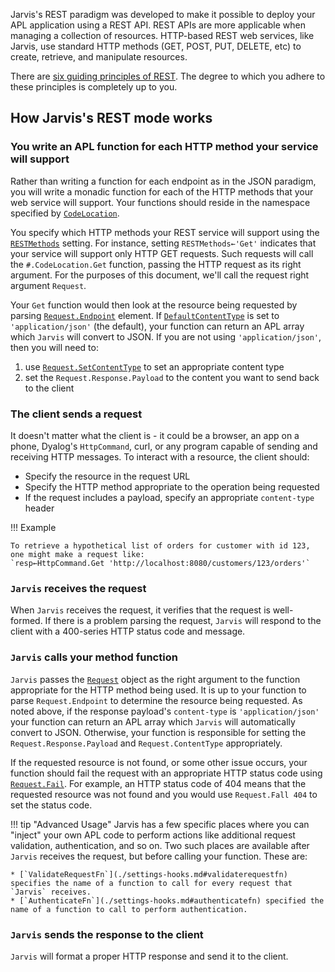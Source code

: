 Jarvis's REST paradigm was developed to make it possible to deploy your APL application using a REST API. REST APIs are more applicable when managing a collection of resources. HTTP-based REST web services, like Jarvis, use standard HTTP methods (GET, POST, PUT, DELETE, etc) to create, retrieve, and manipulate resources.

There are [six guiding principles of REST](https://en.wikipedia.org/wiki/REST#Architectural_constraints). The degree to which you adhere to these principles is completely up to you.

## How Jarvis's REST mode works

### You write an APL function for each HTTP method your service will support
Rather than writing a function for each endpoint as in the JSON paradigm, you will write a monadic function for each of the HTTP methods that your web service will support. Your functions should reside in the namespace specified by [`CodeLocation`](settings-operational.md#codelocation). 

You specify which HTTP methods your REST service will support using the [`RESTMethods`](settings-rest.md#restmethods) setting. For instance, setting `RESTMethods←'Get'` indicates that your service will support only HTTP GET requests. Such requests will call the `#.CodeLocation.Get` function, passing the HTTP request as its right argument. For the purposes of this document, we'll call the request right argument `Request`.

Your `Get` function would then look at the resource being requested by parsing [`Request.Endpoint`](httprequest.md#endpoint) element. If [`DefaultContentType`](.settings-operational.md#defaultcontenttype) is set to `'application/json'` (the default), your function can return an APL array which `Jarvis` will convert to JSON. If you are not using `'application/json'`, then you will need to:

1. use [`Request.SetContentType`](httprequest.md#contenttype) to set an appropriate content type
2. set the `Request.Response.Payload` to the content you want to send back to the client

### The client sends a request
It doesn't matter what the client is - it could be a browser, an app on a phone, Dyalog's `HttpCommand`, curl, or any program capable of sending and receiving HTTP messages. To interact with a resource, the client should:

* Specify the resource in the request URL
* Specify the HTTP method appropriate to the operation being requested
* If the request includes a payload, specify an appropriate `content-type` header 

!!! Example

    To retrieve a hypothetical list of orders for customer with id 123, one might make a request like: 
    `resp←HttpCommand.Get 'http://localhost:8080/customers/123/orders'`

### `Jarvis` receives the request
When `Jarvis` receives the request, it verifies that the request is well-formed. If there is a problem parsing the request, `Jarvis` will respond to the client with a 400-series HTTP status code and message.

### `Jarvis` calls your method function
`Jarvis` passes the [`Request`](./reference.md#request) object as the right argument to the function appropriate for the HTTP method being used. It is up to your function to parse `Request.Endpoint` to determine the resource being requested. As noted above, if the response payload's `content-type` is `'application/json'` your function can return an APL array which `Jarvis` will automatically convert to JSON. Otherwise, your function is responsible for setting the `Request.Response.Payload` and `Request.ContentType` appropriately.

If the requested resource is not found, or some other issue occurs, your function should fail the request with an appropriate HTTP status code using [`Request.Fail`](./httprequest.md#fail). For example, an HTTP status code of 404 means that the requested resource was not found and you would use `Request.Fall 404` to set the status code.

!!! tip "Advanced Usage"
    Jarvis has a few specific places where you can "inject" your own APL code to perform actions like additional request validation, authentication, and so on. Two such places are available after `Jarvis` receives the request, but before calling your function.  These are:
    
    * [`ValidateRequestFn`](./settings-hooks.md#validaterequestfn) specifies the name of a function to call for every request that `Jarvis` receives.
    * [`AuthenticateFn`](./settings-hooks.md#authenticatefn) specified the name of a function to call to perform authentication. 

### `Jarvis` sends the response to the client
`Jarvis` will format a proper HTTP response and send it to the client.